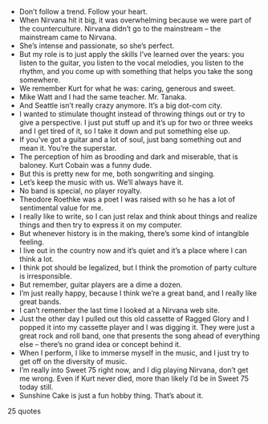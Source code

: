  - Don’t follow a trend. Follow your heart.
 - When Nirvana hit it big, it was overwhelming because we were part of the counterculture. Nirvana didn’t go to the mainstream – the mainstream came to Nirvana.
 - She’s intense and passionate, so she’s perfect.
 - But my role is to just apply the skills I’ve learned over the years: you listen to the guitar, you listen to the vocal melodies, you listen to the rhythm, and you come up with something that helps you take the song somewhere.
 - We remember Kurt for what he was: caring, generous and sweet.
 - Mike Watt and I had the same teacher. Mr. Tanaka.
 - And Seattle isn’t really crazy anymore. It’s a big dot-com city.
 - I wanted to stimulate thought instead of throwing things out or try to give a perspective. I just put stuff up and it’s up for two or three weeks and I get tired of it, so I take it down and put something else up.
 - If you’ve got a guitar and a lot of soul, just bang something out and mean it. You’re the superstar.
 - The perception of him as brooding and dark and miserable, that is baloney. Kurt Cobain was a funny dude.
 - But this is pretty new for me, both songwriting and singing.
 - Let’s keep the music with us. We’ll always have it.
 - No band is special, no player royalty.
 - Theodore Roethke was a poet I was raised with so he has a lot of sentimental value for me.
 - I really like to write, so I can just relax and think about things and realize things and then try to express it on my computer.
 - But whenever history is in the making, there’s some kind of intangible feeling.
 - I live out in the country now and it’s quiet and it’s a place where I can think a lot.
 - I think pot should be legalized, but I think the promotion of party culture is irresponsible.
 - But remember, guitar players are a dime a dozen.
 - I’m just really happy, because I think we’re a great band, and I really like great bands.
 - I can’t remember the last time I looked at a Nirvana web site.
 - Just the other day I pulled out this old cassette of Ragged Glory and I popped it into my cassette player and I was digging it. They were just a great rock and roll band, one that presents the song ahead of everything else – there’s no grand idea or concept behind it.
 - When I perform, I like to immerse myself in the music, and I just try to get off on the diversity of music.
 - I’m really into Sweet 75 right now, and I dig playing Nirvana, don’t get me wrong. Even if Kurt never died, more than likely I’d be in Sweet 75 today still.
 - Sunshine Cake is just a fun hobby thing. That’s about it.

25 quotes